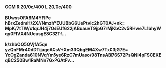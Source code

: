 #### GCM R 20/0c/400 L 20/0c/400
**BUwssOFA8M4YFlPe**<br/>**hBrxZedmH/2X//NmzhYEUUBbG6UePtvlc2hGT0AJ+nk=**<br/>**MpK/7tTW/c1qrJH4j7OdEUf622jABuauvT9jpG7rMjKbC2v5RHwe7L1bhyWqy0FIVX4NUeusgE8C32Tf...**<br/><br/>
**k/zhbOQ5QVjfA5qe**<br/>**yzQnFMr40dDTijageAQsV+Xm33QbgEM4Xw7TxC3jG7E=**<br/>**YcOgZanda610NVqYm5ye6RzC7mUaso/98TnsABI76S72PsQNl4pFSCEKEqBC250Bw1RaMNn7GxPGAtFv...**